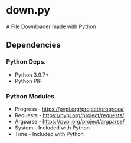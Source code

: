 # down.py
A File Downloader made with Python

## Dependencies 
### Python Deps.
+ Python 3.9.7+
+ Python PIP
### Python Modules 
+ Progress - https://pypi.org/project/progress/
+ Requests - https://pypi.org/project/requests/
+ Argparse - https://pypi.org/project/argparse/
+ System   - Included with Python
+ Time     - Included with Python


